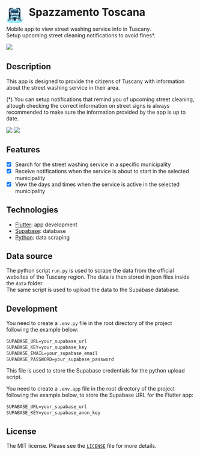 # Spazzamento Toscana <img align="left" width="45" height="45" src="android/app/src/main/res/mipmap-xhdpi/ic_launcher.png" style="margin-right:15px" />
Mobile app to view street washing service info in Tuscany.  
Setup upcoming street cleaning notifications to avoid fines*.

[<img src="https://developer.apple.com/assets/elements/badges/download-on-the-app-store.svg">](https://apps.apple.com/it/app/spazzamento-toscana/id6479202229)

## Description
This app is designed to provide the citizens of Tuscany with information about the street washing service in their area.  

(*) You can setup notifications that remind you of upcoming street cleaning, altough checking the correct information on street signs is always recommended to make sure the information provided by the app is up to date.

[<img src="https://is1-ssl.mzstatic.com/image/thumb/PurpleSource211/v4/57/a1/54/57a1549a-71fb-0a9a-b3a6-95de5dc9ffa3/d88e13f7-1b53-49fd-8bff-df6d24c9ace2_Simulator_Screenshot_-_iPhone_15_Pro_Max_-_2024-03-29_at_18.06.17.png/230x0w.webp">](https://apps.apple.com/it/app/spazzamento-toscana/id6479202229)
[<img src="https://is1-ssl.mzstatic.com/image/thumb/PurpleSource221/v4/a0/61/62/a0616203-300b-e920-69e3-261bd6baa043/ec345880-431b-4d54-9504-b70ef80795fc_Simulator_Screenshot_-_iPhone_15_Pro_Max_-_2024-03-29_at_18.06.31.png/230x0w.webp">](https://apps.apple.com/it/app/spazzamento-toscana/id6479202229)

## Features
- [x] Search for the street washing service in a specific municipality
- [x] Receive notifications when the service is about to start in the selected municipality
- [x] View the days and times when the service is active in the selected municipality

## Technologies
- [Flutter](https://flutter.dev/): app development
- [Supabase](https://supabase.io/): database
- [Python](https://www.python.org/): data scraping

## Data source
The python script `run.py` is used to scrape the data from the official websites of the Tuscany region. The data is then stored in json files inside the `data` folder.  
The same script is used to upload the data to the Supabase database.

## Development
You need to create a `.env.py` file in the root directory of the project following the example below:
```env
SUPABASE_URL=your_supabase_url
SUPABASE_KEY=your_supabase_key
SUPABASE_EMAIL=your_supabase_email
SUPABASE_PASSWORD=your_supabase_password
```
This file is used to store the Supabase credentials for the python upload script.  

You need to create a `.env.app` file in the root directory of the project following the example below, to store the Supabase URL for the Flutter app:
```env
SUPABASE_URL=your_supabase_url
SUPABASE_KEY=your_supabase_anon_key
```

## License
The MIT license. Please see the [`LICENSE`](./LICENSE) file for more details.
